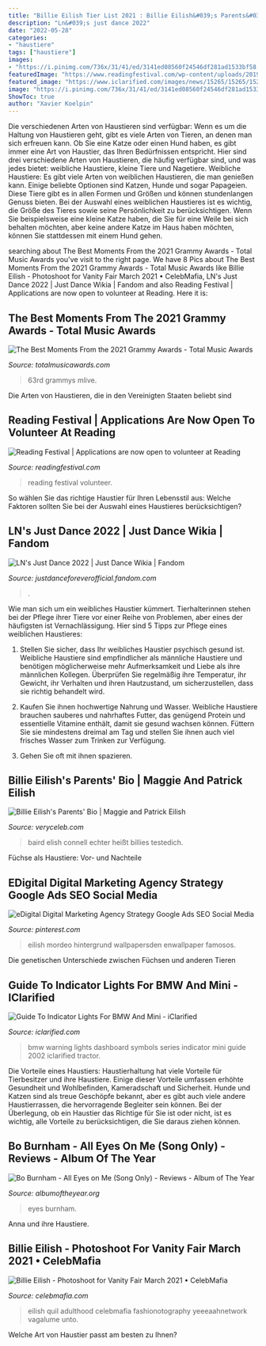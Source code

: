 ```yaml
---
title: "Billie Eilish Tier List 2021 : Billie Eilish&#039;s Parents&#039; Bio"
description: "Ln&#039;s just dance 2022"
date: "2022-05-28"
categories:
- "haustiere"
tags: ["haustiere"]
images:
- "https://i.pinimg.com/736x/31/41/ed/3141ed08560f24546df281ad1533bf58.jpg"
featuredImage: "https://www.readingfestival.com/wp-content/uploads/2019/02/Reading-Festival-Volunteer-Header.jpg"
featured_image: "https://www.iclarified.com/images/news/15265/15265/15265-640.jpg"
image: "https://i.pinimg.com/736x/31/41/ed/3141ed08560f24546df281ad1533bf58.jpg"
ShowToc: true
author: "Xavier Koelpin"
---
```



Die verschiedenen Arten von Haustieren sind verfügbar:
Wenn es um die Haltung von Haustieren geht, gibt es viele Arten von Tieren, an denen man sich erfreuen kann. Ob Sie eine Katze oder einen Hund haben, es gibt immer eine Art von Haustier, das Ihren Bedürfnissen entspricht. Hier sind drei verschiedene Arten von Haustieren, die häufig verfügbar sind, und was jedes bietet: weibliche Haustiere, kleine Tiere und Nagetiere.
Weibliche Haustiere: Es gibt viele Arten von weiblichen Haustieren, die man genießen kann. Einige beliebte Optionen sind Katzen, Hunde und sogar Papageien. Diese Tiere gibt es in allen Formen und Größen und können stundenlangen Genuss bieten. Bei der Auswahl eines weiblichen Haustieres ist es wichtig, die Größe des Tieres sowie seine Persönlichkeit zu berücksichtigen. Wenn Sie beispielsweise eine kleine Katze haben, die Sie für eine Weile bei sich behalten möchten, aber keine andere Katze im Haus haben möchten, können Sie stattdessen mit einem Hund gehen.

	

		
searching about The Best Moments From the 2021 Grammy Awards - Total Music Awards you've visit to the right page. We have 8 Pics about The Best Moments From the 2021 Grammy Awards - Total Music Awards like Billie Eilish - Photoshoot for Vanity Fair March 2021 • CelebMafia, LN&#039;s Just Dance 2022 | Just Dance Wikia | Fandom and also Reading Festival | Applications are now open to volunteer at Reading. Here it is:
		
    
## The Best Moments From The 2021 Grammy Awards - Total Music Awards

<img loading=lazy src="https://totalmusicawards.com/wp-content/uploads/2020/11/logo_grammy_63rd-02.png" onerror="this.onerror=null;this.src='https://tse4.mm.bing.net/th?id=OIP.Xu3QjxmsjxQZAB9CBtvEDAHaCk&amp;pid=15.1';" alt="The Best Moments From the 2021 Grammy Awards - Total Music Awards">

_Source: totalmusicawards.com_

>63rd grammys mlive. 

	

Die Arten von Haustieren, die in den Vereinigten Staaten beliebt sind

    
## Reading Festival | Applications Are Now Open To Volunteer At Reading

<img loading=lazy src="https://www.readingfestival.com/wp-content/uploads/2019/02/Reading-Festival-Volunteer-Header.jpg" onerror="this.onerror=null;this.src='https://tse3.mm.bing.net/th?id=OIP.l9bHod9MKnWV5MJASpbqOQHaDt&amp;pid=15.1';" alt="Reading Festival | Applications are now open to volunteer at Reading">

_Source: readingfestival.com_

>reading festival volunteer. 

	

So wählen Sie das richtige Haustier für Ihren Lebensstil aus: Welche Faktoren sollten Sie bei der Auswahl eines Haustieres berücksichtigen?

    
## LN&#039;s Just Dance 2022 | Just Dance Wikia | Fandom

<img loading=lazy src="https://vignette.wikia.nocookie.net/justdanceforeverofficial/images/e/ec/LNCoverUsSwitch_(2).png/revision/latest?cb=20201103011240" onerror="this.onerror=null;this.src='https://tse4.mm.bing.net/th?id=OIP.znw3GzRvCOP_EmjBB3pisgHaJ4&amp;pid=15.1';" alt="LN&#039;s Just Dance 2022 | Just Dance Wikia | Fandom">

_Source: justdanceforeverofficial.fandom.com_

>. 

	

Wie man sich um ein weibliches Haustier kümmert.
Tierhalterinnen stehen bei der Pflege ihrer Tiere vor einer Reihe von Problemen, aber eines der häufigsten ist Vernachlässigung. Hier sind 5 Tipps zur Pflege eines weiblichen Haustieres:
1. Stellen Sie sicher, dass Ihr weibliches Haustier psychisch gesund ist. Weibliche Haustiere sind empfindlicher als männliche Haustiere und benötigen möglicherweise mehr Aufmerksamkeit und Liebe als ihre männlichen Kollegen. Überprüfen Sie regelmäßig ihre Temperatur, ihr Gewicht, ihr Verhalten und ihren Hautzustand, um sicherzustellen, dass sie richtig behandelt wird.

2. Kaufen Sie ihnen hochwertige Nahrung und Wasser. Weibliche Haustiere brauchen sauberes und nahrhaftes Futter, das genügend Protein und essentielle Vitamine enthält, damit sie gesund wachsen können. Füttern Sie sie mindestens dreimal am Tag und stellen Sie ihnen auch viel frisches Wasser zum Trinken zur Verfügung.

3. Gehen Sie oft mit ihnen spazieren.

    
## Billie Eilish&#039;s Parents&#039; Bio | Maggie And Patrick Eilish

<img loading=lazy src="https://veryceleb.com/wp-content/uploads/photo-gallery/Billie_Eilish&#039;s_Parents_9.jpg?bwg=1584936496" onerror="this.onerror=null;this.src='https://tse4.mm.bing.net/th?id=OIP.1zKaEJP7-813YGwRpXfIgAHaFj&amp;pid=15.1';" alt="Billie Eilish&#039;s Parents&#039; Bio | Maggie and Patrick Eilish">

_Source: veryceleb.com_

>baird elish connell echter heißt billies testedich. 

	

Füchse als Haustiere: Vor- und Nachteile

    
## EDigital Digital Marketing Agency Strategy Google Ads SEO Social Media

<img loading=lazy src="https://i.pinimg.com/736x/31/41/ed/3141ed08560f24546df281ad1533bf58.jpg" onerror="this.onerror=null;this.src='https://tse1.mm.bing.net/th?id=OIP.LpdM-MIQqHjr9w621R5P_wHaNK&amp;pid=15.1';" alt="eDigital Digital Marketing Agency Strategy Google Ads SEO Social Media">

_Source: pinterest.com_

>eilish mordeo hintergrund wallpapersden enwallpaper famosos. 

	

Die genetischen Unterschiede zwischen Füchsen und anderen Tieren

    
## Guide To Indicator Lights For BMW And Mini - IClarified

<img loading=lazy src="https://www.iclarified.com/images/news/15265/15265/15265-640.jpg" onerror="this.onerror=null;this.src='https://tse1.mm.bing.net/th?id=OIP.v7yLc754RDY5RHYUi8g0lgHaEK&amp;pid=15.1';" alt="Guide To Indicator Lights For BMW And Mini - iClarified">

_Source: iclarified.com_

>bmw warning lights dashboard symbols series indicator mini guide 2002 iclarified tractor. 

	

Die Vorteile eines Haustiers:
Haustierhaltung hat viele Vorteile für Tierbesitzer und ihre Haustiere. Einige dieser Vorteile umfassen erhöhte Gesundheit und Wohlbefinden, Kameradschaft und Sicherheit. Hunde und Katzen sind als treue Geschöpfe bekannt, aber es gibt auch viele andere Haustierrassen, die hervorragende Begleiter sein können. Bei der Überlegung, ob ein Haustier das Richtige für Sie ist oder nicht, ist es wichtig, alle Vorteile zu berücksichtigen, die Sie daraus ziehen können.

    
## Bo Burnham - All Eyes On Me (Song Only) - Reviews - Album Of The Year

<img loading=lazy src="https://cdn.albumoftheyear.org/album/385983-all-eyes-on-me-song-only.jpg" onerror="this.onerror=null;this.src='https://tse1.mm.bing.net/th?id=OIP.-r8Y6pPba0rhKRNEeN3pcgHaHa&amp;pid=15.1';" alt="Bo Burnham - All Eyes on Me (Song Only) - Reviews - Album of The Year">

_Source: albumoftheyear.org_

>eyes burnham. 

	

Anna und ihre Haustiere.

    
## Billie Eilish - Photoshoot For Vanity Fair March 2021 • CelebMafia

<img loading=lazy src="https://celebmafia.com/wp-content/uploads/2021/01/billie-eilish-photoshoot-for-vanity-fair-march-2021-8_thumbnail.jpg" onerror="this.onerror=null;this.src='https://tse4.mm.bing.net/th?id=OIP.ALytPSbDtaZRKDLN7j2L0QHaKn&amp;pid=15.1';" alt="Billie Eilish - Photoshoot for Vanity Fair March 2021 • CelebMafia">

_Source: celebmafia.com_

>eilish quil adulthood celebmafia fashionotography yeeeaahnetwork vagalume unto. 

	

Welche Art von Haustier passt am besten zu Ihnen?

